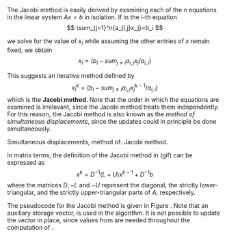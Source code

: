 The Jacobi method is easily derived by examining each of the $n$ equations in the linear system $Ax=b$ in isolation. If in the $i$-th equation
$$
\sum_{j=1}^n{a_{i,j}x_j}=b_i
$$

we solve for the value of $x_i$ while assuming the other entries of $x$ remain fixed, we obtain
$$
x_i=(b_i-sum_{j\neq i}{a_{i,j}x_j}/a_{i,i})
$$

This suggests an iterative method defined by
$$
x^k_i=(b_i-sum_{j\neq i}{a_{i,j}x^{k-1}_j}/a_{i,i})
$$
which is the **Jacobi method**. Note that the order in which the equations are examined is irrelevant, since the Jacobi method treats them independently. For this reason, the Jacobi method is also known as the *method of simultaneous displacements*, since the updates could in principle be done simultaneously.

Simultaneous displacements, method of: Jacobi method.

In matrix terms, the definition of the Jacobi method in (gif) can be expressed as
$$
x^k=D^{-1}(L+U)x^{k-1}+D^{-1}b
$$
where the matrices $D, -L$  and $-U$ represent the diagonal, the strictly lower-triangular, and the strictly upper-triangular parts of $A$, respectively.

The pseudocode for the Jacobi method is given in Figure . Note that an auxiliary storage vector,  is used in the algorithm. It is not possible to update the vector  in place, since values from  are needed throughout the computation of .
